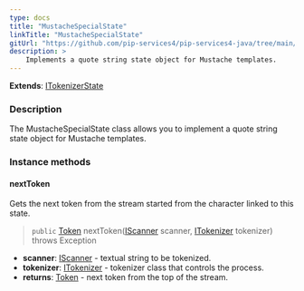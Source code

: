 ```yaml
---
type: docs
title: "MustacheSpecialState"
linkTitle: "MustacheSpecialState"
gitUrl: "https://github.com/pip-services4/pip-services4-java/tree/main/pip-services4-expressions-java"
description: > 
    Implements a quote string state object for Mustache templates.
---
```


**Extends**: [ITokenizerState](../../../tokenizers/itokenizer_state)

### Description

The MustacheSpecialState class allows you to implement a quote string state object for Mustache templates.

### Instance methods

#### nextToken
Gets the next token from the stream started from the character linked to this state.

> `public` [Token](../../../tokenizers/token) nextToken([IScanner](../../../io/iscanner) scanner, [ITokenizer](../../../tokenizers/itokenizer) tokenizer) throws Exception

- **scanner**: [IScanner](../../../io/iscanner) - textual string to be tokenized.
- **tokenizer**: [ITokenizer](../../../tokenizers/itokenizer) - tokenizer class that controls the process.
- **returns**: [Token](../../../tokenizers/token) - next token from the top of the stream.

